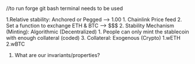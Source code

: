 //to run forge git bash terminal needs to be used

1.Relative stability: Anchored or Pegged --> 1.00 1. Chainlink Price feed 2. Set a function to exchange ETH & BTC --> $$$ 2. Stability Mechanism (Minting): Algorithmic (Decentralized) 1. People can only mint the stablecoin with enough collateral (coded) 3. Collateral: Exogenous (Crypto)
1.wETH
2.wBTC

1. What are our invariants/properties?
